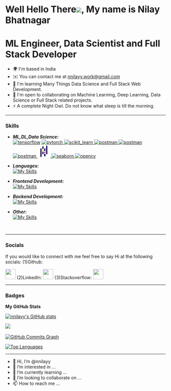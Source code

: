 Well Hello There![](https://user-images.githubusercontent.com/18350557/176309783-0785949b-9127-417c-8b55-ab5a4333674e.gif),
My name is Nilay Bhatnagar
=======================================================================================================================================

ML Engineer, Data Scientist and Full Stack Developer
=======================================================================================================================================

* 🌍  I'm based in India
* ✉️  You can contact me at [nnilayy.work@gmail.com](mailto:nnilayy.work@gmail.com)
* 🧠  I'm learning Many Things Data Science and Full Stack Web Development.
* 🤝  I'm open to collaborating on Machine Learning, Deep Learning, Data Science or Full Stack related projects.
* ⚡  A complete Night Owl. Do not know what sleep is till the morning.

______________________________________________________________________________________________________________________

### Skills
* <b><i>ML,DL,Data Science:</b></i><br>
  <a href="https://www.tensorflow.org" target="_blank" rel="noreferrer"> 
    <img src="https://www.vectorlogo.zone/logos/tensorflow/tensorflow-icon.svg" alt="tensorflow" width="40" height="40"/></a>
  <a href="https://pytorch.org/" target="_blank" rel="noreferrer"> 
    <img src="https://www.vectorlogo.zone/logos/pytorch/pytorch-icon.svg" alt="pytorch" width="40" height="40"/> 
  </a>
  <a href="https://scikit-learn.org/" target="_blank" rel="noreferrer"> 
    <img src="https://upload.wikimedia.org/wikipedia/commons/0/05/Scikit_learn_logo_small.svg" alt="scikit_learn" width="40" height="40"/> 
  </a>
  <a href="https://postman.com" target="_blank" rel="noreferrer"> 
    <img src="https://github.com/valohai/ml-logos/blob/master/scipy.svg" alt="postman" width="40" height="40"/> 
  </a>
  <a href="https://Keras.com" target="_blank" rel="noreferrer"> 
    <img src="https://upload.wikimedia.org/wikipedia/commons/c/c9/Keras_Logo.jpg" alt="postman" width="40" height="40"/> 
  </a>
  <a href="https://Numpy.com" target="_blank" rel="noreferrer"> 
    <img src= "https://raw.githubusercontent.com/numpy/numpy/7e7f4adab814b223f7f917369a72757cd28b10cb/branding/icons/numpylogo.svg" alt="postman" width="80" height="64"/> 
  </a>
  <a href="https://pandas.pydata.org/" target="_blank" rel="noreferrer"> 
   <img src= "https://raw.githubusercontent.com/devicons/devicon/2ae2a900d2f041da66e950e4d48052658d850630/icons/pandas/pandas-original.svg" alt="pandas" width="40" height="40"/> 
  </a> 
  <a href="https://seaborn.pydata.org/" target="_blank" rel="noreferrer"> 
    <img src="https://seaborn.pydata.org/_images/logo-mark-lightbg.svg" alt="seaborn" width="40" height="40"/> 
  </a> 
  <a href="https://opencv.org/" target="_blank" rel="noreferrer"> 
    <img src="https://www.vectorlogo.zone/logos/opencv/opencv-icon.svg" alt="opencv" width="40" height="40"/> 
  </a>
  
* <b><i>Languages:</b></i><br>
[![My Skills](https://skillicons.dev/icons?i=py,java,cs,cpp,c)](https://skillicons.dev)

* <b><i>Frontend Development:</b></i><br>
[![My Skills](https://skillicons.dev/icons?i=html,css,tailwind,bootstrap,js,ts,react,redux,jquery,sass,materialui,figma)](https://skillicons.dev)

* <b><i>Backend Development:</b></i><br>
[![My Skills](https://skillicons.dev/icons?i=nodejs,express,mongodb,mysql,firebase,graphql,redis,netlify)](https://skillicons.dev)

* <b><i>Other:</b></i><br>
[![My Skills](https://skillicons.dev/icons?i=git,linux,powershell,unity,regex,latex)](https://skillicons.dev)
<br>

______________________________________________________________________________________________________________________

### Socials
If you would like to connect with me feel free to say Hi at the following socials:
(1)Github:
<p align="left"> 
  <a href="https://www.github.com/nnilayy" target="_blank" rel="noreferrer">
    <img src="https://raw.githubusercontent.com/danielcranney/readme-generator/main/public/icons/socials/github.svg" width="32" height="32" /></a> 
(2)LinkedIn:
  <a href="https://www.linkedin.com/in/nilay-bhatnagar-031836249" target="_blank" rel="noreferrer">
    <img src="https://raw.githubusercontent.com/danielcranney/readme-generator/main/public/icons/socials/linkedin.svg" width="32" height="32" /></a> 
(3)Stackoverflow: 
   <a href="https://www.stackoverflow.com/users/20966916/nilay-bhatnagar" target="_blank" rel="noreferrer">
    <img src="https://raw.githubusercontent.com/danielcranney/readme-generator/main/public/icons/socials/stackoverflow.svg" width="32" height="32" />
  </a>
</p>

______________________________________________________________________________________________________________________

### Badges
<b>My GitHub Stats</b>

<a href="http://www.github.com/nnilayy"><img src="https://github-readme-stats.vercel.app/api?username=nnilayy&show_icons=true&hide=&count_private=true&title_color=0891b2&text_color=ffffff&icon_color=0891b2&bg_color=1c1917&hide_border=true&show_icons=true" alt="nnilayy's GitHub stats" /></a>

<a href="http://www.github.com/nnilayy"><img src="https://github-readme-streak-stats.herokuapp.com/?user=nnilayy&stroke=ffffff&background=1c1917&ring=0891b2&fire=0891b2&currStreakNum=ffffff&currStreakLabel=0891b2&sideNums=ffffff&sideLabels=ffffff&dates=ffffff&hide_border=true" /></a>

<a href="http://www.github.com/nnilayy"><img src="https://github-readme-activity-graph.cyclic.app/graph?username=nnilayy&bg_color=1c1917&color=ffffff&line=0891b2&point=ffffff&area_color=1c1917&area=true&hide_border=true&custom_title=GitHub%20Commits%20Graph" alt="GitHub Commits Graph" /></a>

<a href="https://github.com/nnilayy" align="left"><img src="https://github-readme-stats.vercel.app/api/top-langs/?username=nnilayy&langs_count=10&title_color=0891b2&text_color=ffffff&icon_color=0891b2&bg_color=1c1917&hide_border=true&locale=en&custom_title=Top%20%Languages" alt="Top Languages" /></a>

______________________________________________________________________________________________________________________

- 👋 Hi, I’m @nnilayy
- 👀 I’m interested in ...
- 🌱 I’m currently learning ...
- 💞️ I’m looking to collaborate on ...
- 📫 How to reach me ...
